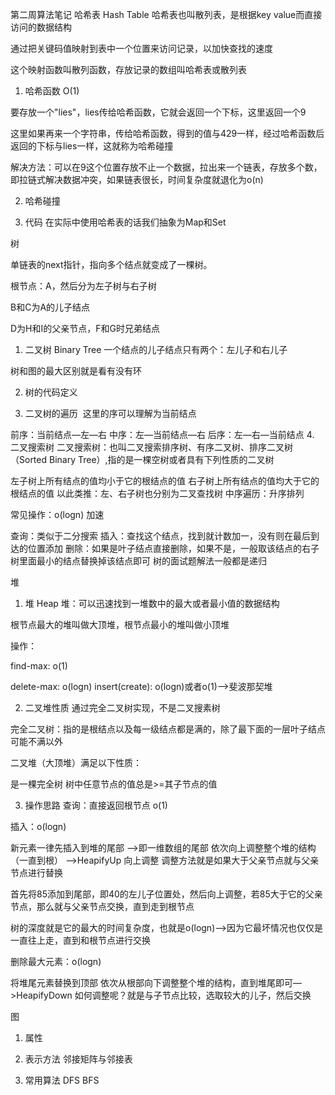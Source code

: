 第二周算法笔记
哈希表 Hash Table
哈希表也叫散列表，是根据key value而直接访问的数据结构

通过把关键码值映射到表中一个位置来访问记录，以加快查找的速度

这个映射函数叫散列函数，存放记录的数组叫哈希表或散列表

1. 哈希函数 O(1)

要存放一个"lies"，lies传给哈希函数，它就会返回一个下标，这里返回一个9

这里如果再来一个字符串，传给哈希函数，得到的值与429一样，经过哈希函数后返回的下标与lies一样，这就称为哈希碰撞

解决方法：可以在9这个位置存放不止一个数据，拉出来一个链表，存放多个数，即拉链式解决数据冲突，如果链表很长，时间复杂度就退化为o(n)

2. 哈希碰撞

3. 代码
在实际中使用哈希表的话我们抽象为Map和Set

树

单链表的next指针，指向多个结点就变成了一棵树。

根节点：A，然后分为左子树与右子树

B和C为A的儿子结点

D为H和I的父亲节点，F和G时兄弟结点

1. 二叉树 Binary Tree
一个结点的儿子结点只有两个：左儿子和右儿子

树和图的最大区别就是看有没有环


2. 树的代码定义

3. 二叉树的遍历
​ 这里的序可以理解为当前结点

前序：当前结点—左—右
中序：左—当前结点—右
后序：左—右—当前结点
4. 二叉搜索树
二叉搜索树：也叫二叉搜索排序树、有序二叉树、排序二叉树（Sorted Binary Tree）,指的是一棵空树或者具有下列性质的二叉树

左子树上所有结点的值均小于它的根结点的值
右子树上所有结点的值均大于它的根结点的值
以此类推：左、右子树也分别为二叉查找树
中序遍历：升序排列

常见操作：o(logn) 加速

查询：类似于二分搜索
插入：查找这个结点，找到就计数加一，没有则在最后到达的位置添加
删除：如果是叶子结点直接删除，如果不是，一般取该结点的右子树里面最小的结点替换掉该结点即可
树的面试题解法一般都是递归

堆
1. 堆 Heap
堆：可以迅速找到一堆数中的最大或者最小值的数据结构

根节点最大的堆叫做大顶堆，根节点最小的堆叫做小顶堆

操作：

find-max: o(1)

delete-max: o(logn) insert(create): o(logn)或者o(1)—>斐波那契堆

2. 二叉堆性质
通过完全二叉树实现，不是二叉搜素树

完全二叉树：指的是根结点以及每一级结点都是满的，除了最下面的一层叶子结点可能不满以外

二叉堆（大顶堆）满足以下性质：

是一棵完全树
树中任意节点的值总是>=其子节点的值


3. 操作思路
查询：直接返回根节点 o(1)

插入：o(logn)

新元素一律先插入到堆的尾部 —>即一维数组的尾部
依次向上调整整个堆的结构（一直到根） —>HeapifyUp 向上调整
调整方法就是如果大于父亲节点就与父亲节点进行替换


​ 首先将85添加到尾部，即40的左儿子位置处，然后向上调整，若85大于它的父亲节点，那么就与父亲节点交换，直到走到根节点

​ 树的深度就是它的最大的时间复杂度，也就是o(logn)—>因为它最坏情况也仅仅是一直往上走，直到和根节点进行交换

删除最大元素：o(logn)

将堆尾元素替换到顶部
依次从根部向下调整整个堆的结构，直到堆尾即可—>HeapifyDown
如何调整呢？就是与子节点比较，选取较大的儿子，然后交换

图
1. 属性
2. 表示方法
邻接矩阵与邻接表

3. 常用算法
DFS
BFS